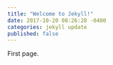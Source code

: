 ```yaml
---
title: "Welcome to Jekyll!"
date: 2017-10-20 08:26:28 -0400
categories: jekyll update
published: false
---
```

First page.
